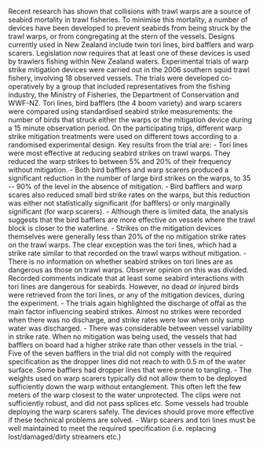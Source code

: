 ---
---
Recent research has shown that collisions with trawl warps are a source of seabird mortality in trawl fisheries. To minimise this mortality, a number of devices have been developed to prevent seabirds from being struck by the trawl warps, or from congregating at the stern of the vessels. Designs currently used in New Zealand include twin tori lines, bird bafflers and warp scarers. Legislation now requires that at least one of these devices is used by trawlers fishing within New Zealand waters. Experimental trials of warp strike mitigation devices were carried out in the 2006 southern squid trawl fishery, involving 18 observed vessels. The trials were developed co-operatively by a group that included representatives from the fishing industry, the Ministry of Fisheries, the Department of Conservation and WWF-NZ. Tori lines, bird bafflers (the 4 boom variety) and warp scarers were compared using standardised seabird strike measurements: the number of birds that struck either the warps or the mitigation device during a 15 minute observation period. On the participating trips, different warp strike mitigation treatments were used on different tows according to a randomised experimental design. Key results from the trial are: - Tori lines were most effective at reducing seabird strikes on trawl warps. They reduced the warp strikes to between 5% and 20% of their frequency without mitigation. - Both bird bafflers and warp scarers produced a significant reduction in the number of large bird strikes on the warps, to 35 -- 90% of the level in the absence of mitigation. - Bird bafflers and warp scares also reduced small bird strike rates on the warps, but this reduction was either not statistically significant (for bafflers) or only marginally significant (for warp scarers). - Although there is limited data, the analysis suggests that the bird bafflers are more effective on vessels where the trawl block is closer to the waterline. - Strikes on the mitigation devices themselves were generally less than 20% of the no mitigation strike rates on the trawl warps. The clear exception was the tori lines, which had a strike rate similar to that recorded on the trawl warps without mitigation. - There is no information on whether seabird strikes on tori lines are as dangerous as those on trawl warps. Observer opinion on this was divided. Recorded comments indicate that at least some seabird interactions with tori lines are dangerous for seabirds. However, no dead or injured birds were retrieved from the tori lines, or any of the mitigation devices, during the experiment. - The trials again highlighted the discharge of offal as the main factor influencing seabird strikes. Almost no strikes were recorded when there was no discharge, and strike rates were low when only sump water was discharged. - There was considerable between vessel variability in strike rate. When no mitigation was being used, the vessels that had bafflers on board had a higher strike rate than other vessels in the trial. - Five of the seven bafflers in the trial did not comply with the required specification as the dropper lines did not reach to with 0.5 m of the water surface. Some bafflers had dropper lines that were prone to tangling. - The weights used on warp scarers typically did not allow them to be deployed sufficiently down the warp without entanglement. This often left the few meters of the warp closest to the water unprotected. The clips were not sufficiently robust, and did not pass splices etc. Some vessels had trouble deploying the warp scarers safely. The devices should prove more effective if these technical problems are solved. - Warp scarers and tori lines must be well maintained to meet the required specification (i.e. replacing lost/damaged/dirty streamers etc.)